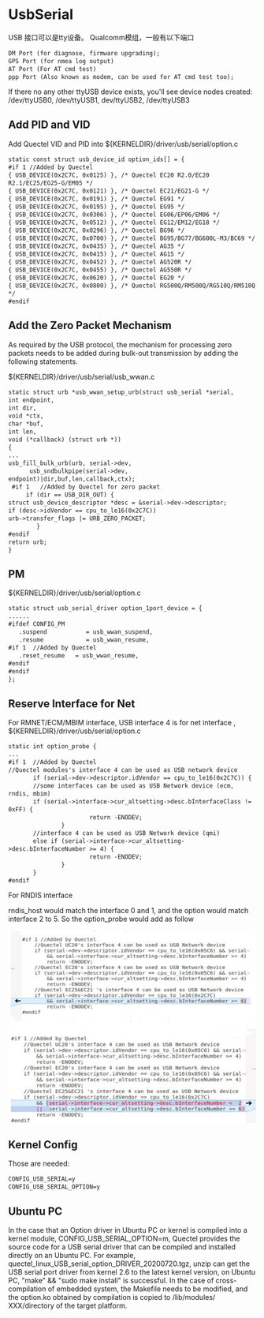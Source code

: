 UsbSerial
======

USB 接口可以是tty设备。
Qualcomm模组，一般有以下端口

	DM Port (for diagnose, firmware upgrading);
	GPS Port (for nmea log output)
	AT Port (For AT cmd test)
	ppp Port (Also known as modem, can be used for AT cmd test too);


If there no any other ttyUSB device exists, you'll see device nodes created:
	/dev/ttyUSB0, /dev/ttyUSB1, dev/ttyUSB2, /dev/ttyUSB3 


Add PID and VID
-----

Add Quectel VID and PID into ${KERNELDIR}/driver/usb/serial/option.c
    
	static const struct usb_device_id option_ids[] = {   
	#if 1 //Added by Quectel
	{ USB_DEVICE(0x2C7C, 0x0125) }, /* Quectel EC20 R2.0/EC20 R2.1/EC25/EG25-G/EM05 */
	{ USB_DEVICE(0x2C7C, 0x0121) }, /* Quectel EC21/EG21-G */
	{ USB_DEVICE(0x2C7C, 0x0191) }, /* Quectel EG91 */
	{ USB_DEVICE(0x2C7C, 0x0195) }, /* Quectel EG95 */
	{ USB_DEVICE(0x2C7C, 0x0306) }, /* Quectel EG06/EP06/EM06 */
	{ USB_DEVICE(0x2C7C, 0x0512) }, /* Quectel EG12/EM12/EG18 */
	{ USB_DEVICE(0x2C7C, 0x0296) }, /* Quectel BG96 */
	{ USB_DEVICE(0x2C7C, 0x0700) }, /* Quectel BG95/BG77/BG600L-M3/BC69 */   
	{ USB_DEVICE(0x2C7C, 0x0435) }, /* Quectel AG35 */   
	{ USB_DEVICE(0x2C7C, 0x0415) }, /* Quectel AG15 */   
	{ USB_DEVICE(0x2C7C, 0x0452) }, /* Quectel AG520R */   
	{ USB_DEVICE(0x2C7C, 0x0455) }, /* Quectel AG550R */   
	{ USB_DEVICE(0x2C7C, 0x0620) }, /* Quectel EG20 */   
	{ USB_DEVICE(0x2C7C, 0x0800) }, /* Quectel RG500Q/RM500Q/RG510Q/RM510Q */   
	#endif  


Add the Zero Packet Mechanism
------

As required by the USB protocol, the mechanism for processing zero packets needs to be added during 
bulk-out transmission by adding the following statements. 

${KERNELDIR}/driver/usb/serial/usb_wwan.c

	static struct urb *usb_wwan_setup_urb(struct usb_serial *serial, 
	int endpoint,        
	int dir, 
	void *ctx, 
	char *buf, 
	int len,
	void (*callback) (struct urb *))   
	{   
	...
	usb_fill_bulk_urb(urb, serial->dev,   
	      usb_sndbulkpipe(serial->dev, endpoint)|dir,buf,len,callback,ctx);
	 #if 1   //Added by Quectel for zero packet
	     if (dir == USB_DIR_OUT) {   
	struct usb_device_descriptor *desc = &serial->dev->descriptor;   
	if (desc->idVendor == cpu_to_le16(0x2C7C))   
	urb->transfer_flags |= URB_ZERO_PACKET;   
	        }   
	#endif    
	return urb;   
	}  



PM
-------

${KERNELDIR}/driver/usb/serial/option.c

	static struct usb_serial_driver option_1port_device = {   
	......
	#ifdef CONFIG_PM   
	   .suspend           = usb_wwan_suspend,   
	   .resume            = usb_wwan_resume,   
	#if 1  //Added by Quectel   
	   .reset_resume   = usb_wwan_resume,   
	#endif   
	#endif   
	};   


Reserve Interface for Net
------

For RMNET/ECM/MBIM interface,
USB interface 4 is for net interface , ${KERNELDIR}/driver/usb/serial/option.c

	static int option_probe {
	...  
	#if 1  //Added by Quectel   
	//Quectel modules's interface 4 can be used as USB network device   
	       if (serial->dev->descriptor.idVendor == cpu_to_le16(0x2C7C)) {   
	       //some interfaces can be used as USB Network device (ecm, rndis, mbim)   
	       if (serial->interface->cur_altsetting->desc.bInterfaceClass != 0xFF) {   
	                       return -ENODEV;   
	               }
	       //interface 4 can be used as USB Network device (qmi)   
	       else if (serial->interface->cur_altsetting->desc.bInterfaceNumber >= 4) {
	                       return -ENODEV;   
	               }   
	       }   
	#endif   

For RNDIS interface 

rndis_host would match the interface 0 and 1, and the option would match interface 2 to 5. So the option_probe would add as follow

![](rndis.png)


Kernel Config
------
Those are needed:

	CONFIG_USB_SERIAL=y  
	CONFIG_USB_SERIAL_OPTION=y 


Ubuntu PC
------


In the case that an Option driver in Ubuntu PC or kernel is compiled into a kernel module, CONFIG_USB_SERIAL_OPTION=m, Quectel provides the source code for a USB serial driver that can be compiled and installed directly on an Ubuntu PC.
 For example, quectel_linux_USB_serial_option_DRIVER_20200720.tgz, unzip can get the USB serial port driver from kernel 2.6 to the latest kernel version, on Ubuntu PC,  "make" && "sudo make install" is successful. 
In the case of cross-compilation of embedded system, the Makefile needs to be modified, and the option.ko obtained by compilation is copied to /lib/modules/ XXX/directory of the target platform.



